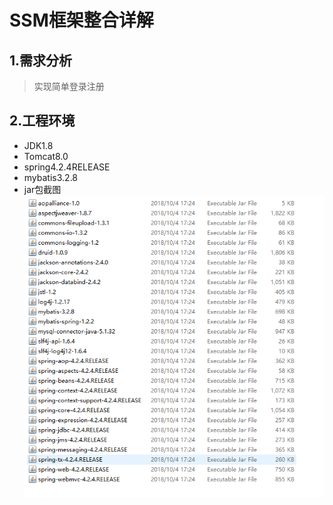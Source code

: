 # SSM框架整合详解
## 1.需求分析
> 实现简单登录注册
## 2.工程环境
* JDK1.8
* Tomcat8.0
* spring4.2.4RELEASE
* mybatis3.2.8
* jar包截图
![jars](https://github.com/iamchriswu/SSM-Framework-integration/blob/master/images/jars.png)
